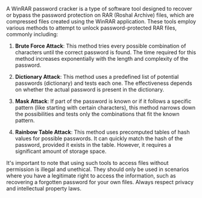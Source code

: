A WinRAR password cracker is a type of software tool designed to recover or bypass the password protection on RAR (Roshal Archive) files, which are compressed files created using the WinRAR application. These tools employ various methods to attempt to unlock password-protected RAR files, commonly including:

1. **Brute Force Attack**: This method tries every possible combination of characters until the correct password is found. The time required for this method increases exponentially with the length and complexity of the password.

2. **Dictionary Attack**: This method uses a predefined list of potential passwords (dictionary) and tests each one. The effectiveness depends on whether the actual password is present in the dictionary.

3. **Mask Attack**: If part of the password is known or if it follows a specific pattern (like starting with certain characters), this method narrows down the possibilities and tests only the combinations that fit the known pattern.

4. **Rainbow Table Attack**: This method uses precomputed tables of hash values for possible passwords. It can quickly match the hash of the password, provided it exists in the table. However, it requires a significant amount of storage space.

It's important to note that using such tools to access files without permission is illegal and unethical. They should only be used in scenarios where you have a legitimate right to access the information, such as recovering a forgotten password for your own files. Always respect privacy and intellectual property laws.
